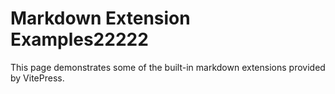 # Markdown Extension Examples22222

This page demonstrates some of the built-in markdown extensions provided by VitePress.


